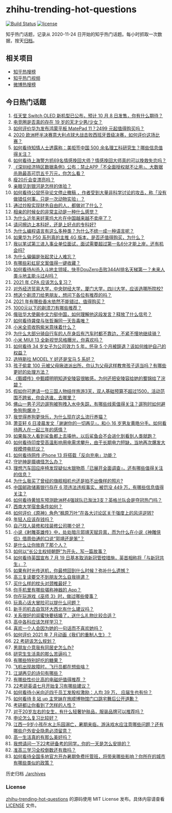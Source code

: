 # zhihu-trending-hot-questions

[![Build Status](https://github.com/justjavac/zhihu-trending-hot-questions/workflows/ci/badge.svg?branch=master)](https://github.com/justjavac/zhihu-trending-hot-questions/actions)
[![license](https://img.shields.io/github/license/justjavac/zhihu-trending-hot-questions)](https://github.com/justjavac/zhihu-trending-hot-questions/blob/master/LICENSE)

知乎热门话题，记录从 2020-11-24 日开始的知乎热门话题。每小时抓取一次数据，按天[归档](./archives)。

## 相关项目

- [知乎热搜榜](https://github.com/justjavac/zhihu-trending-top-search)
- [知乎热门视频](https://github.com/justjavac/zhihu-trending-hot-video)
- [微博热搜榜](https://github.com/justjavac/weibo-trending-hot-search)

## 今日热门话题

<!-- BEGIN -->
<!-- 最后更新时间 Wed Jul 07 2021 10:17:00 GMT+0800 (China Standard Time) -->

1. [任天堂 Switch OLED 新机型已公布，预计 10 月 8
   日发售，你有什么期待？](https://www.zhihu.com/question/470508101)
2. [电竞圈是否真的存在 19 岁的天才少男/少女？](https://www.zhihu.com/question/468717638)
3. [如何评价华为发布鸿蒙平板 MatePad 11？2499
   元起值得购买吗？](https://www.zhihu.com/question/470432841)
4. [2020
   欧洲杯半决赛意大利点球大战击败西班牙晋级决赛，如何评价这场比赛？](https://www.zhihu.com/question/470559709)
5. [如何看待知情人士透露称：美拒签中国 500
   余名理工科研究生？哪些信息值得关注？](https://www.zhihu.com/question/470412737)
6. [如何看待上海警方抓69名情感挽回大师？情感挽回大师真的可以挽救失恋吗？](https://www.zhihu.com/question/470420822)
7. [《深圳经济特区数据条例》公布：禁止APP「不全面授权就不让用」、大数据杀熟最高可罚五千万元，你怎么看？](https://www.zhihu.com/question/470388378)
8. [瘦20斤会变漂亮吗？](https://www.zhihu.com/question/392591592)
9. [亲眼见到银河是怎样的体验？](https://www.zhihu.com/question/469139163)
10. [如何看待公鼠怀孕论文停止撤稿
    ，作者受到大量非科学讨论的攻击，称「没有做错任何事，只是一次动物实验」？](https://www.zhihu.com/question/470229957)
11. [通过炒股实现财务自由的人，都做对了什么？](https://www.zhihu.com/question/463163458)
12. [相亲的时候女的非常主动是一种什么感觉？](https://www.zhihu.com/question/266053826)
13. [为什么近年来好莱坞大片在中国越来越不卖座了？](https://www.zhihu.com/question/268982964)
14. [请问擦边上本科好，还是上好点的专科好?](https://www.zhihu.com/question/465110186)
15. [为什么编程语言有这么多种类？为什么不统一成一种语言呢？](https://www.zhihu.com/question/23026542)
16. [如果华为 P50 系列真的主推 4G
    版本，是否还值得购买，为什么？](https://www.zhihu.com/question/470135398)
17. [我以笔试第三进入事业单位面试，面试需要超过第一名6分才能上岸，还有机会吗?](https://www.zhihu.com/question/423877129)
18. [为什么偏偏是张起灵让人难忘？](https://www.zhihu.com/question/464377760)
19. [有哪些彩虹屁文案值得一键收藏？](https://www.zhihu.com/question/469777697)
20. [如何看待AI杀入斗地主领域，快手DouZero击败344AI排名天梯第一？未来人类斗地主能斗过AI吗？](https://www.zhihu.com/question/470431274)
21. [2021 年 CPA 应该怎么复习？](https://www.zhihu.com/question/425225784)
22. [对外经济贸易大学，中央财经大学，厦门大学，四川大学，应该选哪所院校?](https://www.zhihu.com/question/467683333)
23. [想送个剃须刀给男朋友，想问下各位有推荐的吗？](https://www.zhihu.com/question/306793576)
24. [2021 年有哪些香水依然不能错过、值得购买？](https://www.zhihu.com/question/438452791)
25. [1000元以下的剃须刀有哪些推荐？](https://www.zhihu.com/question/46555113)
26. [俄驻华大使飙中文力挺中国，如何理解他这段发言？释放了什么信号？](https://www.zhihu.com/question/470377945)
27. [如何看待龚俊与张哲瀚同一天告毒唯？](https://www.zhihu.com/question/470431847)
28. [小米全资收购紫米意味着什么？](https://www.zhihu.com/question/470091421)
29. [为什么大部分骑自行车的人在身后有汽车时都不靠边，不紧不慢地继续骑？](https://www.zhihu.com/question/348195449)
30. [小米 MIUI 13 全新视觉风格曝光，你喜欢吗？](https://www.zhihu.com/question/466812715)
31. [如何看待 34 岁女子为公司效力 5 年，怀孕 5
    个月被辞退？该如何维护自己的权益？](https://www.zhihu.com/question/470346433)
32. [选特斯拉 MODEL Y 好还是宝马 5 系好？](https://www.zhihu.com/question/398893012)
33. [孩子偷拿 100
    元被父母揪进派出所，你认为父母这样教育孩子适当吗？有哪些更好的处理方法？](https://www.zhihu.com/question/470336455)
34. [《甄嬛传》中甄嬛明明知道安陵容很敏感，为何还把安陵容给她的蜀锦给了浣碧？](https://www.zhihu.com/question/325114276)
35. [假如你可邀请一位三国人物结伴旅游3天，双人基础预算不超过1500，活动范围不跨省，你会选谁，去哪里？](https://www.zhihu.com/question/470158957)
36. [佛山一男子河边遛狗被狗拽入水中失踪，有哪些线索值得关注？遛狗时如何避免狗狗爆冲？](https://www.zhihu.com/question/470186017)
37. [我觉得养狗更快乐，为什么现在这么流行养猫？](https://www.zhihu.com/question/460463800)
38. [萧亚轩 6 日凌晨发文「谢谢你的一切再见」，和小 16
    岁男友黄皓分手。如何看待两人在一起三年的感情？](https://www.zhihu.com/question/470346487)
39. [如果每次人看到鲨鱼都上去揍他，以后鲨鱼会不会进化到看到人类就跑？](https://www.zhihu.com/question/469388304)
40. [如何看待印度受高温影响用电需求攀升，由于长期电力短缺，当地再次爆发大规模停电抗议？](https://www.zhihu.com/question/469940844)
41. [如何看待网传 iPhone 13 将搭载「反向充电」功能？](https://www.zhihu.com/question/470137767)
42. [守护神是摄魂怪怎么办？](https://www.zhihu.com/question/467796681)
43. [理想汽车回应座椅发现疑似水银物质「已展开全面调查」，还有哪些值得关注的信息？](https://www.zhihu.com/question/470160887)
44. [为什么我买了曾经的旗舰相机也还是拍不出像样的照片?](https://www.zhihu.com/question/464010264)
45. [中国邮政储蓄银行存在 6 项违法违规事实，被罚没 449
    万，有哪些信息值得关注？](https://www.zhihu.com/question/470180715)
46. [如何看待黄旭东预测欧洲杯4强球队已淘汰3支？英格兰队会是夺冠热门吗？](https://www.zhihu.com/question/470180410)
47. [西南大学宿舍条件如何？](https://www.zhihu.com/question/46336332)
48. [如何评价《原神》角色“枫原万叶”在各大讨论区关于强度上的风评逆转?](https://www.zhihu.com/question/469861920)
49. [年轻人应该存钱吗？](https://www.zhihu.com/question/469208385)
50. [自己找人装修和找装修公司哪个好？](https://www.zhihu.com/question/342779357)
51. [小说《射雕英雄传》中，处处暗示郭靖天赋异禀，而为什么在小说《神雕侠侣》借周伯通的口说“郭靖还是笨”？](https://www.zhihu.com/question/469671460)
52. [是什么让你放弃了那个人？](https://www.zhihu.com/question/466005898)
53. [如何以“长公主权倾朝野”为开头，写一篇故事？](https://www.zhihu.com/question/402010747)
54. [如何看待英国宣布 7 月 19
    日基本取消新冠管控措施，英首相称将「与新冠共生」？](https://www.zhihu.com/question/470344047)
55. [如果有时光传送机，你最想回到什么时候？弥补什么遗憾？](https://www.zhihu.com/question/468426099)
56. [高三复读要交不到朋友怎么自我排遣？](https://www.zhihu.com/question/468584176)
57. [买什么样的枕头对颈椎最好？](https://www.zhihu.com/question/19581913)
58. [你手机里有哪些堪称神器的 App？](https://www.zhihu.com/question/52060765)
59. [你在玩游戏《巫师 3》时，做过哪些傻事？](https://www.zhihu.com/question/454236368)
60. [玩真心话大冒险可以提什么问题？](https://www.zhihu.com/question/294716319)
61. [新手司机去自驾环大西北有什么建议吗？](https://www.zhihu.com/question/467242045)
62. [关系很好的闺蜜快要结婚了，送什么礼物比较合适？](https://www.zhihu.com/question/313102660)
63. [高中各科应该怎样学习？](https://www.zhihu.com/question/20322752)
64. [喜欢一个人会因为她的一句话而不喜欢她吗？](https://www.zhihu.com/question/410747789)
65. [如何评价 2021 年 7 月动画《我们的重制人生》？](https://www.zhihu.com/question/467205569)
66. [22 考研该怎么规划？](https://www.zhihu.com/question/394099769)
67. [男朋友介意我有同居史怎么办?](https://www.zhihu.com/question/465458023)
68. [研究生生活真的那么苦逼吗？](https://www.zhihu.com/question/379267365)
69. [有哪些特别好吃的糖果？](https://www.zhihu.com/question/22631051)
70. [飞机出现故障时，飞行员都在想些啥？](https://www.zhihu.com/question/321094762)
71. [江湖再见的诗句有哪些？](https://www.zhihu.com/question/463456251)
72. [有哪些性价比高的电磁炉值得推荐 ？](https://www.zhihu.com/question/266022777)
73. [22考研英语七月开始复习有哪些建议？](https://www.zhihu.com/question/470349332)
74. [如何看待小米向近四千员工发股权激励：人均 39 万，
    应届生也有份？](https://www.zhihu.com/question/469594067)
75. [如何看待 B 站 up 主党妹在旅顺博物馆门口跳宅舞后公开道歉？](https://www.zhihu.com/question/469738970)
76. [考研都让你看到了怎样的人性？](https://www.zhihu.com/question/348014746)
77. [对于20岁左右的女生，有什么轻奢护肤品，服装品牌可以推荐吗？](https://www.zhihu.com/question/26749750)
78. [申论怎么复习比较好？](https://www.zhihu.com/question/364463392)
79. [江西一9岁小孩在水上乐园溺亡，暑期来临，游泳戏水应注意哪些问题？还有哪些户外安全隐患必须留意？](https://www.zhihu.com/question/470102221)
80. [高一生活真的有那么美好吗？](https://www.zhihu.com/question/412925978)
81. [我想请问一下22考研备考的同学，你的一天是怎么安排的？](https://www.zhihu.com/question/469051601)
82. [准高三学习全校倒数还有救吗？](https://www.zhihu.com/question/469983391)
83. [如何看待全国多地官方开办暑期免费托管班，将带来哪些影响？你所在的城市有哪些类似的政策？](https://www.zhihu.com/question/469495664)

<!-- END -->

历史归档 [./archives](./archives)

### License

[zhihu-trending-hot-questions](https://github.com/justjavac/zhihu-trending-hot-questions)
的源码使用 MIT License 发布。具体内容请查看 [LICENSE](./LICENSE) 文件。
